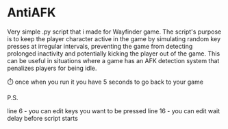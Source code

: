 # AntiAFK

Very simple .py script that i made for Wayfinder game. The script's purpose is to keep the player character active in the game by simulating random key presses at irregular intervals, preventing the game from detecting prolonged inactivity and potentially kicking the player out of the game. This can be useful in situations where a game has an AFK detection system that penalizes players for being idle.

⏱️ once when you run it you have 5 seconds to go back to your game

P.S. 

line 6 - you can edit keys you want to be pressed
line 16 - you can edit wait delay before script starts
